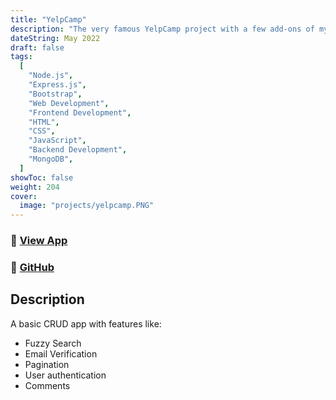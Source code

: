 ```yaml
---
title: "YelpCamp"
description: "The very famous YelpCamp project with a few add-ons of my own."
dateString: May 2022
draft: false
tags:
  [
    "Node.js",
    "Express.js",
    "Bootstrap",
    "Web Development",
    "Frontend Development",
    "HTML",
    "CSS",
    "JavaScript",
    "Backend Development",
    "MongoDB",
  ]
showToc: false
weight: 204
cover:
  image: "projects/yelpcamp.PNG"
---
```


### 🔗 [View App](http://experience-yelpcamp.vercel.app/)

### 🔗 [GitHub](https://github.com/harshalranjhani/YelpCamp/)

## Description

A basic CRUD app with features like:

- Fuzzy Search
- Email Verification
- Pagination
- User authentication
- Comments
